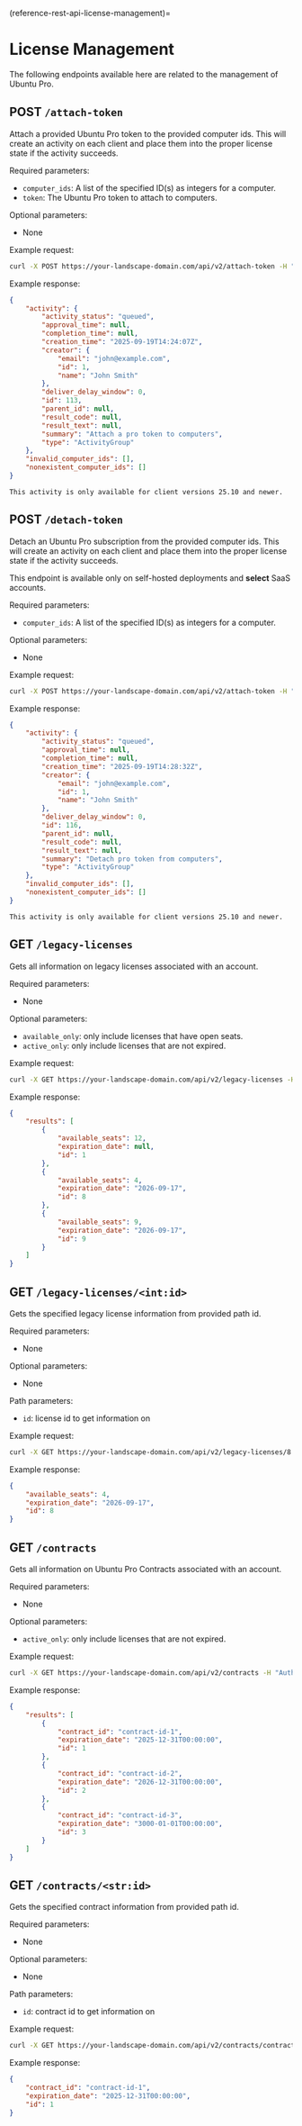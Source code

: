 (reference-rest-api-license-management)=
# License Management

The following endpoints available here are related to the management of Ubuntu Pro.

## POST `/attach-token`

Attach a provided Ubuntu Pro token to the provided computer ids. This will create an activity on each client and place them into the proper license state if the activity succeeds.

Required parameters:

- `computer_ids`: A list of the specified ID(s) as integers for a computer.
- `token`: The Ubuntu Pro token to attach to computers.

Optional parameters:

- None

Example request:

```bash
curl -X POST https://your-landscape-domain.com/api/v2/attach-token -H "Authorization: Bearer $JWT" -d '{"computer_ids": [1, 2], "token": "<ubuntu-pro-token>"}'
```

Example response:
```json
{
    "activity": {
        "activity_status": "queued",
        "approval_time": null,
        "completion_time": null,
        "creation_time": "2025-09-19T14:24:07Z",
        "creator": {
            "email": "john@example.com",
            "id": 1,
            "name": "John Smith"
        },
        "deliver_delay_window": 0,
        "id": 113,
        "parent_id": null,
        "result_code": null,
        "result_text": null,
        "summary": "Attach a pro token to computers",
        "type": "ActivityGroup"
    },
    "invalid_computer_ids": [],
    "nonexistent_computer_ids": []
}
```

```{note}
This activity is only available for client versions 25.10 and newer.
```

## POST `/detach-token`

Detach an Ubuntu Pro subscription from the provided computer ids. This will create an activity on each client and place them into the proper license state if the activity succeeds.

This endpoint is available only on self-hosted deployments and **select** SaaS accounts.

Required parameters:

- `computer_ids`: A list of the specified ID(s) as integers for a computer.

Optional parameters:

- None

Example request:

```bash
curl -X POST https://your-landscape-domain.com/api/v2/attach-token -H "Authorization: Bearer $JWT" -d '{"computer_ids": [1, 2]}'
```

Example response:

```json
{
    "activity": {
        "activity_status": "queued",
        "approval_time": null,
        "completion_time": null,
        "creation_time": "2025-09-19T14:28:32Z",
        "creator": {
            "email": "john@example.com",
            "id": 1,
            "name": "John Smith"
        },
        "deliver_delay_window": 0,
        "id": 116,
        "parent_id": null,
        "result_code": null,
        "result_text": null,
        "summary": "Detach pro token from computers",
        "type": "ActivityGroup"
    },
    "invalid_computer_ids": [],
    "nonexistent_computer_ids": []
}
```

```{note}
This activity is only available for client versions 25.10 and newer.
```

## GET `/legacy-licenses`

Gets all information on legacy licenses associated with an account.

Required parameters:

- None

Optional parameters:

- `available_only`: only include licenses that have open seats.
- `active_only`: only include licenses that are not expired.

Example request:

```bash
curl -X GET https://your-landscape-domain.com/api/v2/legacy-licenses -H "Authorization: Bearer $JWT"
```

Example response:

```json
{
    "results": [
        {
            "available_seats": 12,
            "expiration_date": null,
            "id": 1
        },
        {
            "available_seats": 4,
            "expiration_date": "2026-09-17",
            "id": 8
        },
        {
            "available_seats": 9,
            "expiration_date": "2026-09-17",
            "id": 9
        }
    ]
}
```

## GET `/legacy-licenses/<int:id>`

Gets the specified legacy license information from provided path id.

Required parameters:

- None

Optional parameters:

- None

Path parameters:

- `id`: license id to get information on

Example request:

```bash
curl -X GET https://your-landscape-domain.com/api/v2/legacy-licenses/8 -H "Authorization: Bearer $JWT"
```

Example response:

```json
{
    "available_seats": 4,
    "expiration_date": "2026-09-17",
    "id": 8
}
```

## GET `/contracts`

Gets all information on Ubuntu Pro Contracts associated with an account.

Required parameters:

- None

Optional parameters:

- `active_only`: only include licenses that are not expired.

Example request:

```bash
curl -X GET https://your-landscape-domain.com/api/v2/contracts -H "Authorization: Bearer $JWT"
```

Example response:

```json
{
    "results": [
        {
            "contract_id": "contract-id-1",
            "expiration_date": "2025-12-31T00:00:00",
            "id": 1
        },
        {
            "contract_id": "contract-id-2",
            "expiration_date": "2026-12-31T00:00:00",
            "id": 2
        },
        {
            "contract_id": "contract-id-3",
            "expiration_date": "3000-01-01T00:00:00",
            "id": 3
        }
    ]
}
```

## GET `/contracts/<str:id>`

Gets the specified contract information from provided path id.

Required parameters:

- None

Optional parameters:

- None

Path parameters:

- `id`: contract id to get information on

Example request:

```bash
curl -X GET https://your-landscape-domain.com/api/v2/contracts/contract-id-1 -H "Authorization: Bearer $JWT"
```

Example response:

```json
{
    "contract_id": "contract-id-1",
    "expiration_date": "2025-12-31T00:00:00",
    "id": 1
}
```
